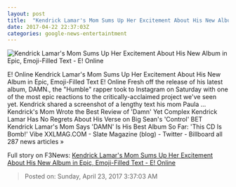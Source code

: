 ```yaml
---
layout: post
title:  "Kendrick Lamar's Mom Sums Up Her Excitement About His New Album in Epic, Emoji-Filled Text - E! Online"
date: 2017-04-22 22:37:03Z
categories: google-news-entertaintment
---
```


![Kendrick Lamar's Mom Sums Up Her Excitement About His New Album in Epic, Emoji-Filled Text - E! Online](http://akns-images.eonline.com/eol_images/Entire_Site/201701/rs_600x600-170101113729-600.kendrick-lamar.cm.1117.jpg?downsize=450:*&crop=450:350;left,top)

E! Online Kendrick Lamar's Mom Sums Up Her Excitement About His New Album in Epic, Emoji-Filled Text E! Online Fresh off the release of his latest album, DAMN., the "Humble" rapper took to Instagram on Saturday with one of the most epic reactions to the critically-acclaimed project we've seen yet. Kendrick shared a screenshot of a lengthy text his mom Paula ... Kendrick's Mom Wrote the Best Review of 'Damn' Yet Complex Kendrick Lamar Has No Regrets About His Verse on Big Sean's 'Control' BET Kendrick Lamar's Mom Says 'DAMN' Is His Best Album So Far: 'This CD Is Bomb!' Vibe XXLMAG.COM - Slate Magazine (blog) - Twitter - Billboard all 287 news articles »


Full story on F3News: [Kendrick Lamar's Mom Sums Up Her Excitement About His New Album in Epic, Emoji-Filled Text - E! Online](http://www.f3nws.com/n/ZEmbcF)

> Posted on: Sunday, April 23, 2017 3:37:03 AM
